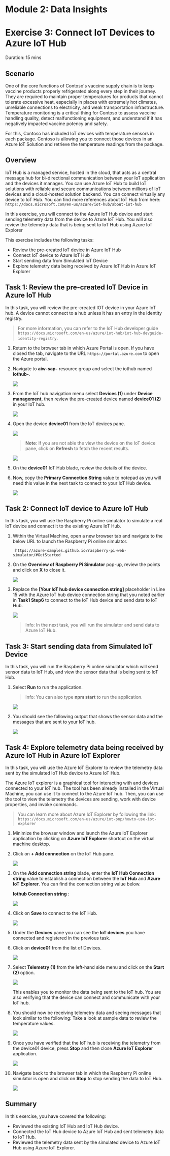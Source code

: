 # Module 2: Data Insights

# Exercise 3: Connect IoT Devices to Azure IoT Hub

Duration: 15 mins

## Scenario
 
One of the core functions of Contoso's vaccine supply chain is to keep vaccine products properly refrigerated along every step in their journey. They are required to maintain proper temperatures for products that cannot tolerate excessive heat, especially in places with extremely hot climates, unreliable connections to electricity, and weak transportation infrastructure. Temperature monitoring is a critical thing for Contoso to assess vaccine handling quality, detect malfunctioning equipment, and understand if it has negatively impacted vaccine potency and safety.

For this, Contoso has included IoT devices with temperature sensors in each package. Contoso is allowing you to connect those devices in an Azure IoT Solution and retrieve the temperature readings from the package.


## Overview

IoT Hub is a managed service, hosted in the cloud, that acts as a central message hub for bi-directional communication between your IoT application and the devices it manages. You can use Azure IoT Hub to build IoT solutions with reliable and secure communications between millions of IoT devices and a cloud-hosted solution backend. You can connect virtually any device to IoT Hub. You can find more references about IoT Hub from here: `https://docs.microsoft.com/en-us/azure/iot-hub/about-iot-hub`

In this exercise, you will connect to the Azure IoT Hub device and start sending telemetry data from the device to Azure IoT Hub. You will also review the telemetry data that is being sent to IoT Hub using Azure IoT Explorer


This exercise includes the following tasks:

  * Review the pre-created IoT device in Azure IoT Hub
  * Connect IoT device to Azure IoT Hub
  * Start sending data from Simulated IoT Device
  * Explore telemetry data being received by Azure IoT Hub in Azure IoT Explorer



## Task 1: Review the pre-created IoT Device in Azure IoT Hub

In this task, you will review the pre-created IOT device in your Azure IoT hub. A device cannot connect to a hub unless it has an entry in the identity registry. 

   > For more information, you can refer to the IoT Hub developer guide `https://docs.microsoft.com/en-us/azure/iot-hub/iot-hub-devguide-identity-registry`.


1. Return to the browser tab in which Azure Portal is open. If you have closed the tab, navigate to the URL `https://portal.azure.com` to open the Azure portal.

1. Navigate to **aiw-sap-<inject key="DeploymentID" />** resource group and select the iothub named **iothub-<inject key="DeploymentID" />**.

   ![](https://github.com/CloudLabsAI-Azure/AIW-SAP-on-Azure/blob/main/media/M2-Ex2-iothub.png?raw=true)

1. From the IoT hub navigation menu select **Devices (1)** under **Device management**, then review the pre-created device named **device01 (2)** in your IoT hub.

   ![](../media/device01.png)

1. Open the device **device01** from the IoT devices pane.

   ![](../media/selectdevice.png)
   
   > **Note**: If you are not able the view the device on the IoT device pane, click on **Refresh** to fetch the recent results.

      ![](https://github.com/CloudLabsAI-Azure/AIW-SAP-on-Azure/blob/main/media/M2-Ex2-iothubdevice-4.png?raw=true)

1. On the **device01** IoT Hub blade, review the details of the device.
 
1. Now, copy the **Primary Connection String** value to notepad as you will need this value in the next task to connect to your IoT Hub device.

   ![](https://github.com/CloudLabsAI-Azure/AIW-SAP-on-Azure/blob/main/media/M2-Ex2-iothubdevice-3.png?raw=true)

## Task 2: Connect IoT device to Azure IoT Hub

In this task, you will use the Raspberry Pi online simulator to simulate a real IoT device and connect it to the existing Azure IoT Hub.
 
1.  Within the Virtual Machine, open a new browser tab and navigate to the below URL to launch the Raspberry Pi online simulator.
    
    ```
     https://azure-samples.github.io/raspberry-pi-web-simulator/#GetStarted
    ```

1. On the **Overview of Raspberry Pi Simulator** pop-up, review the points and click on **X** to close it.

   ![](https://github.com/CloudLabsAI-Azure/AIW-SAP-on-Azure/blob/main/media/M2-Ex2-simulator-1.png?raw=true)

1. Replace the **[Your IoT hub device connection string]** placeholder in Line 15 with the Azure IoT hub device connection string that you noted earlier in **Task1 Step6** to connect to the IoT Hub device and send data to IoT Hub.

   ![](https://github.com/CloudLabsAI-Azure/AIW-SAP-on-Azure/blob/main/media/M2-Ex2-simulator-2.png?raw=true)
   
   > Info: In the next task, you will run the simulator and send data to Azure IoT Hub.

## Task 3: Start sending data from Simulated IoT Device

In this task, you will run the Raspberry Pi online simulator which will send sensor data to IoT Hub, and view the sensor data that is being sent to IoT Hub. 

1. Select **Run** to run the application.

   > Info: You can also type **npm start** to run the application.

   ![](https://github.com/CloudLabsAI-Azure/AIW-SAP-on-Azure/blob/main/media/M2-Ex2-simulator-3.png?raw=true)

1. You should see the following output that shows the sensor data and the messages that are sent to your IoT hub.

   ![](https://github.com/CloudLabsAI-Azure/AIW-SAP-on-Azure/blob/main/media/M2-Ex2-simulator-4.png?raw=true)

## Task 4: Explore telemetry data being received by Azure IoT Hub in Azure IoT Explorer

In this task, you will use the Azure IoT Explorer to review the telemetry data sent by the simulated IoT Hub device to Azure IoT Hub.

The Azure IoT explorer is a graphical tool for interacting with and devices connected to your IoT hub. The tool has been already installed in the Virtual Machine, you can use it to connect to the Azure IoT hub. Then, you can use the tool to view the telemetry the devices are sending, work with device properties, and invoke commands.

  > You can learn more about Azure IoT Explorer by following the link: `https://docs.microsoft.com/en-us/azure/iot-pnp/howto-use-iot-explorer`

1. Minimize the browser window and launch the Azure IoT Explorer application by clicking on **Azure IoT Explorer** shortcut on the virtual machine desktop.

1. Click on **+ Add connection** on the IoT Hub pane.

   ![](https://github.com/CloudLabsAI-Azure/AIW-SAP-on-Azure/blob/main/media/M2-Ex3-iotexplorer.png?raw=true)

1. On the **Add connection string** blade, enter the **IoT Hub Connection string** value to establish a connection between the **IoT Hub** and **Azure IoT Explorer**. You can find the connection string value below.

    **Iothub Connection string** : <inject key="IotHubConnectionString" />
    
   ![](https://github.com/CloudLabsAI-Azure/AIW-SAP-on-Azure/blob/main/media/M2-Ex3-iotexplorer-1.1.png?raw=true)
       
1. Click on **Save** to connect to the IoT Hub.

   ![](https://github.com/CloudLabsAI-Azure/AIW-SAP-on-Azure/blob/main/media/M2-Ex3-iotexplorer-2.png?raw=true)

1. Under the **Devices** pane you can see the **IoT devices** you have connected and registered in the previous task.

1. Click on **device01** from the list of Devices.

   ![](https://github.com/CloudLabsAI-Azure/AIW-SAP-on-Azure/blob/main/media/M2-Ex3-iotexplorer-3.png?raw=true)

1. Select **Telemetry (1)** from the left-hand side menu and click on the **Start (2)** option.

   ![](https://github.com/CloudLabsAI-Azure/AIW-SAP-on-Azure/blob/main/media/M2-Ex3-iotexplorer-4.png?raw=true)

   This enables you to monitor the data being sent to the IoT hub. You are also verifying that the device can connect and communicate with your IoT hub.

1. You should now be receiving telemetry data and seeing messages that look similar to the following: Take a look at sample data to review the temperature values. 
    
   ![](https://github.com/CloudLabsAI-Azure/AIW-SAP-on-Azure/blob/main/media/M2-Ex3-iotexplorer-5.png?raw=true)
  
1. Once you have verified that the IoT hub is receiving the telemetry from the device01 device, press **Stop** and then close **Azure IoT Explorer** application.

   ![](https://github.com/CloudLabsAI-Azure/AIW-SAP-on-Azure/blob/main/media/M2-Ex3-iotexplorer-6.png?raw=true)
   
1. Navigate back to the browser tab in which the Raspberry Pi online simulator is open and click on **Stop** to stop sending the data to IoT Hub.

   ![](https://github.com/CloudLabsAI-Azure/AIW-SAP-on-Azure/blob/main/media/M2-Ex3-simulator-5.png?raw=true)
   

## Summary

   In this exercise, you have covered the following:
   
   * Reviewed the existing IoT Hub and IoT Hub device. 
   * Connected the IoT Hub device to Azure IoT Hub and sent telemetry data to IoT Hub.
   * Reviewed the telemetry data sent by the simulated device to Azure IoT Hub using Azure IoT Explorer. 
